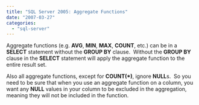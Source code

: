 ```yaml
---
title: "SQL Server 2005: Aggregate Functions"
date: "2007-03-27"
categories: 
  - "sql-server"
---
```


Aggregate functions (e.g. **AVG**, **MIN**, **MAX**, **COUNT**, etc.) can be in a **SELECT** statement without the **GROUP BY** clause.  Without the **GROUP BY** clause in the **SELECT** statement will apply the aggregate function to the entire result set.

Also all aggregate functions, except for **COUNT(*)**, ignore **NULL**s.  So you need to be sure that when you use an aggregate function on a column, you want any **NULL** values in your column to be excluded in the aggregation, meaning they will not be included in the function.
